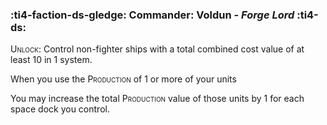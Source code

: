 ### :ti4-faction-ds-gledge: **Commander**: Voldun - _Forge Lord_ :ti4-ds:

<span style="font-variant:small-caps;">Unlock</span>: Control non-fighter ships with a total combined cost value of at least 10 in 1 system.

When you use the <span style="font-variant:small-caps;">Production</span> of 1 or more of your units

You may increase the total <span style="font-variant:small-caps;">Production</span> value of those units by 1 for each space dock you control.
